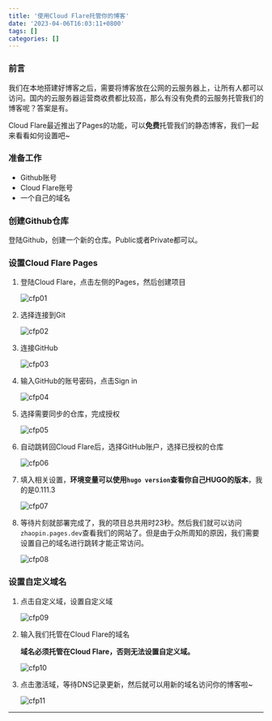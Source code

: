 ```yaml
---
title: '使用Cloud Flare托管你的博客'
date: '2023-04-06T16:03:11+0800'
tags: []
categories: []
---
```


### 前言

我们在本地搭建好博客之后，需要将博客放在公网的云服务器上，让所有人都可以访问。国内的云服务器运营商收费都比较高，那么有没有免费的云服务托管我们的博客呢？答案是有。

Cloud Flare最近推出了Pages的功能，可以**免费**托管我们的静态博客，我们一起来看看如何设置吧~
### 准备工作

- Github账号
- Cloud Flare账号
- 一个自己的域名

### 创建Github仓库

登陆Github，创建一个新的仓库。Public或者Private都可以。

### 设置Cloud Flare Pages

1. 登陆Cloud Flare，点击左侧的Pages，然后创建项目

   ![cfp01](/pictures/cfp/cfp01.png)

2. 选择连接到Git

   ![cfp02](/pictures/cfp/cfp02.png)

3. 连接GitHub

   ![cfp03](/pictures/cfp/cfp03.png)

4. 输入GitHub的账号密码，点击Sign in

   ![cfp04](/pictures/cfp/cfp04.png)

5. 选择需要同步的仓库，完成授权

   ![cfp05](/pictures/cfp/cfp05.png)

6. 自动跳转回Cloud Flare后，选择GitHub账户，选择已授权的仓库

   ![cfp06](/pictures/cfp/cfp06.png)

7. 填入相关设置，**环境变量可以使用`hugo version`查看你自己HUGO的版本**，我的是0.111.3

   ![cfp07](/pictures/cfp/cfp07.PNG)

8. 等待片刻就部署完成了，我的项目总共用时23秒。然后我们就可以访问`zhaopin.pages.dev`查看我们的网站了。但是由于众所周知的原因，我们需要设置自己的域名进行跳转才能正常访问。

   ![cfp08](/pictures/cfp/cfp08.png)

### 设置自定义域名

1. 点击自定义域，设置自定义域

   ![cfp09](/pictures/cfp/cfp09.png)

2. 输入我们托管在Cloud Flare的域名

   **域名必须托管在Cloud Flare，否则无法设置自定义域。**

   ![cfp10](/pictures/cfp/cfp10.png)

3. 点击激活域，等待DNS记录更新，然后就可以用新的域名访问你的博客啦~

   ![cfp11](/pictures/cfp/cfp11.png)

---